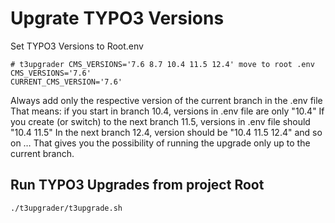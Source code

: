 # Upgrate TYPO3 Versions

Set TYPO3 Versions to Root.env

```
# t3upgrader CMS_VERSIONS='7.6 8.7 10.4 11.5 12.4' move to root .env
CMS_VERSIONS='7.6'
CURRENT_CMS_VERSION='7.6'
```


Always add only the respective version of the current branch in the .env file
That means: if you start in branch 10.4, versions in .env file are only "10.4"
If you create (or switch) to the next branch 11.5, versions in .env file should "10.4 11.5"
In the next branch 12.4, version should be "10.4 11.5 12.4" and so on … That gives you
the possibility of running the upgrade only up to the current branch.

## Run TYPO3 Upgrades from project Root
```
./t3upgrader/t3upgrade.sh
```
